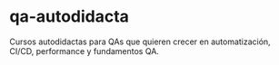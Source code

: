 # qa-autodidacta
Cursos autodidactas para QAs que quieren crecer en automatización, CI/CD, performance y fundamentos QA.
